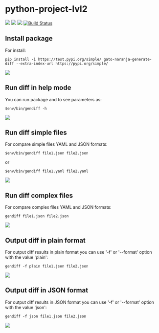 # python-project-lvl2

<a href="https://codeclimate.com/github/gato-naranja/python-project-lvl2/maintainability"><img src="https://api.codeclimate.com/v1/badges/44b83298ab4181bff76c/maintainability" /></a>
<a href="https://travis-ci.com/github/gato-naranja/python-project-lvl1/jobs/371752498"><img src="https://travis-ci.com/gato-naranja/python-project-lvl2.svg?branch=master" /></a>
<a href="https://codeclimate.com/github/gato-naranja/python-project-lvl2/test_coverage"><img src="https://api.codeclimate.com/v1/badges/44b83298ab4181bff76c/test_coverage" /></a>
<a href="https://actions-badge.atrox.dev/gato-naranja/python-project-lvl2/goto?ref=master"><img alt="Build Status" src="https://img.shields.io/endpoint.svg?url=https%3A%2F%2Factions-badge.atrox.dev%2Fgato-naranja%2Fpython-project-lvl2%2Fbadge%3Fref%3Dmaster&style=flat" /></a>


## Install package

For install:
```
pip install -i https://test.pypi.org/simple/ gato-naranja-generate-diff --extra-index-url https://pypi.org/simple/
```
<a href="https://asciinema.org/a/lvf8QuQCTsqOLS4ZwH7QDqWbU" target="_blank"><img src="https://asciinema.org/a/lvf8QuQCTsqOLS4ZwH7QDqWbU.svg" /></a>

## Run diff in help mode

You can run package and to see parameters as:
```
$env/bin/gendiff -h
```
<a href="https://asciinema.org/a/IVIgvr1XV6ZPKA7kjPm8cfvbd" target="_blank"><img src="https://asciinema.org/a/IVIgvr1XV6ZPKA7kjPm8cfvbd.svg" /></a>

## Run diff simple files

For compare simple files YAML and JSON formats:
```
$env/bin/gendiff file1.json file2.json
```
or
```
$env/bin/gendiff file1.yaml file2.yaml
```
<a href="https://asciinema.org/a/DpuiMnQsHfvjt7txgAsgQMPpY" target="_blank"><img src="https://asciinema.org/a/DpuiMnQsHfvjt7txgAsgQMPpY.svg" /></a>

## Run diff complex files
For compare complex files YAML and JSON formats:
```
gendiff file1.json file2.json
```
<a href="https://asciinema.org/a/qzFytjjg5K7tHnq1wb1MFa99s" target="_blank"><img src="https://asciinema.org/a/qzFytjjg5K7tHnq1wb1MFa99s.svg" /></a>

## Output diff in plain format
For output diff results in plain format you can use '-f' or '--format' option with the value 'plain':
```
gendiff -f plain file1.json file2.json
```
<a href="https://asciinema.org/a/x2Al0RdAzK1vqOjqq8b6GlCjz" target="_blank"><img src="https://asciinema.org/a/x2Al0RdAzK1vqOjqq8b6GlCjz.svg" /></a>

## Output diff in JSON format
For output diff results in JSON format you can use '-f' or '--format' option with the value 'json':
```
gendiff -f json file1.json file2.json
```
<a href="https://asciinema.org/a/kUv1vxVwHK5TA2wxe9Re9qoWK" target="_blank"><img src="https://asciinema.org/a/kUv1vxVwHK5TA2wxe9Re9qoWK.svg" /></a>
